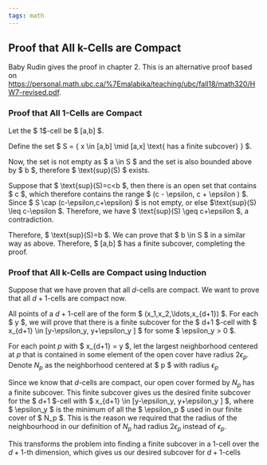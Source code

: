 ```yaml
---
tags: math
---
```


## Proof that All k-Cells are Compact

Baby Rudin gives the proof in chapter 2. This is an alternative proof based on <https://personal.math.ubc.ca/%7Emalabika/teaching/ubc/fall18/math320/HW7-revised.pdf>.

### Proof that All 1-Cells are Compact

Let the $ 1$-cell be $ [a,b] $.

Define the set $ S = \{ x \in [a,b] \mid [a,x] \text{ has a finite subcover} \} $.

Now, the set is not empty as $ a \in S $ and the set is also bounded above by $ b $, therefore $ \text{sup}(S) $ exists.

Suppose that $ \text{sup}(S)=c<b $, then there is an open set that contains $ c $, which therefore contains the range $ (c - \epsilon, c + \epsilon ) $. Since $ S \cap (c-\epsilon,c+\epsilon) $ is not empty, or else $\text{sup}(S) \leq c-\epsilon $. Therefore, we have $ \text{sup}(S) \geq c+\epsilon $, a contradiction.

Therefore, $ \text{sup}(S)=b $. We can prove that $ b \in S $ in a similar way as above. Therefore, $ [a,b] $ has a finite subcover, completing the proof.

### Proof that All k-Cells are Compact using Induction

Suppose that we have proven that all $d$-cells are compact. We want to prove that all $d+1$-cells are compact now.

All points of a $d+1$-cell are of the form $ (x_1,x_2,\ldots,x_{d+1}) $. For each $ y $, we will prove that there is a finite subcover for the $ d+1 $-cell with $ x_{d+1} \in [y-\epsilon_y, y+\epsilon_y ] $ for some $ \epsilon_y > 0 $.

For each point $p$ with $ x_{d+1} = y $, let the largest neighborhood centered at $p$ that is contained in some element of the open cover have radius $2\epsilon_p$. Denote $N_p$ as the neighborhood centered at $ p $ with radius $\epsilon_p$

Since we know that $d$-cells are compact, our open cover formed by $N_p$ has a finite subcover. This finite subcover gives us the desired finite subcover for the $ d+1 $-cell with $ x_{d+1} \in [y-\epsilon_y, y+\epsilon_y ] $, where $ \epsilon_y $ is the minimum of all the $ \epsilon_p $ used in our finite cover of $ N_p $. This is the reason we required that the radius of the neighbourhood in our definition of $N_p$ had radius $2\epsilon_p$ instead of $\epsilon_p$.

This transforms the problem into finding a finite subcover in a $1$-cell over the $d+1$-th dimension, which gives us our desired subcover for $d+1$-cells
